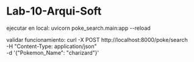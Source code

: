 # Lab-10-Arqui-Soft

ejecutar en local:
uvicorn poke_search.main:app --reload


validar funcionamiento:
curl -X POST http://localhost:8000/poke/search \
-H "Content-Type: application/json" \
-d '{"Pokemon_Name": "charizard"}'
